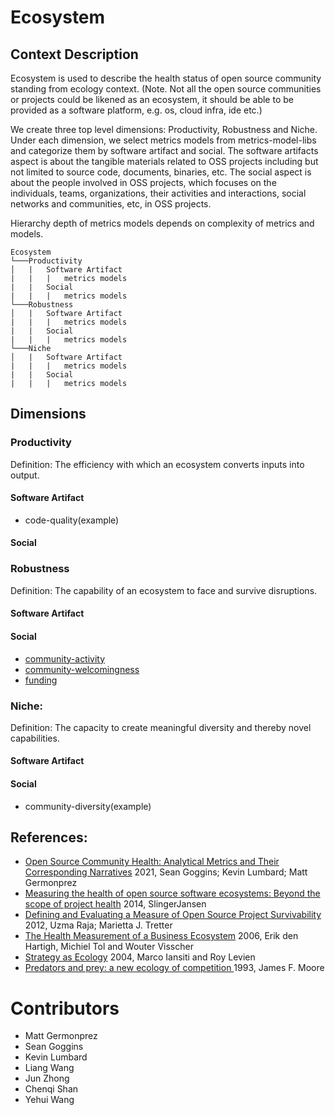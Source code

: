 # Ecosystem

## Context Description

Ecosystem is used to describe the health status of open source community standing from ecology context. (Note. Not all the open source communities or projects could be likened as an ecosystem, it should be able to be provided as a software platform, e.g. os, cloud infra, ide etc.)

We create three top level dimensions: Productivity, Robustness and Niche. Under each dimension,  we select metrics models from metrics-model-libs and categorize them by software artifact and social. The software artifacts aspect is about the tangible materials related to OSS projects including but not limited to source code, documents, binaries, etc. The social aspect is about the people involved in OSS projects, which focuses on the individuals, teams, organizations, their activities and interactions, social networks and communities, etc, in OSS projects.

Hierarchy depth of metrics models depends on complexity of metrics and models.

```
Ecosystem
└───Productivity
│   |   Software Artifact
|   |   |   metrics models
|   |   Social
|   |   |   metrics models
└───Robustness
│   |   Software Artifact
|   |   |   metrics models
|   |   Social
|   |   |   metrics models
└───Niche
│   |   Software Artifact
|   |   |   metrics models
|   |   Social
|   |   |   metrics models
```

## Dimensions

### **Productivity**
Definition: The efficiency with which an ecosystem converts inputs into output.

#### Software Artifact
* code-quality(example)
#### Social

### **Robustness**
Definition: The capability of an ecosystem to face and survive disruptions.

#### Software Artifact
#### Social
* [community-activity](../metrics-model-libs/community-activity)
* [community-welcomingness](../metrics-model-libs//community-welcomingness)
* [funding](../metrics-model-libs/funding)
### **Niche**:
Definition: The capacity to create meaningful diversity and thereby novel capabilities.
#### Software Artifact
#### Social
* community-diversity(example)
## References:
* [Open Source Community Health: Analytical Metrics and Their Corresponding Narratives](https://ieeexplore.ieee.org/abstract/document/9474775) 2021, Sean Goggins; Kevin Lumbard; Matt Germonprez
* [Measuring the health of open source software ecosystems: Beyond the scope of project health](https://www.sciencedirect.com/science/article/pii/S0950584914000871) 2014, SlingerJansen
* [Defining and Evaluating a Measure of Open Source Project Survivability](https://ieeexplore.ieee.org/abstract/document/6127835) 2012, Uzma Raja; Marietta J. Tretter
* [The Health Measurement of a Business Ecosystem](https://www.researchgate.net/profile/Erik-Hartigh/publication/288583566_Measuring_the_health_of_a_business_ecosystem/links/57b6ef7a08ae2fc031fd87d3/Measuring-the-health-of-a-business-ecosystem.pdf) 2006, Erik den Hartigh, Michiel Tol and Wouter Visscher
* [Strategy as Ecology](https://hbr.org/2004/03/strategy-as-ecology) 2004, Marco Iansiti and Roy Levien
* [Predators and prey: a new ecology of competition ](http://blogs.harvard.edu/jim/files/2010/04/Predators-and-Prey.pdf) 1993, James F. Moore

# Contributors 

* Matt Germonprez
* Sean Goggins
* Kevin Lumbard
* Liang Wang
* Jun Zhong
* Chenqi Shan
* Yehui Wang




